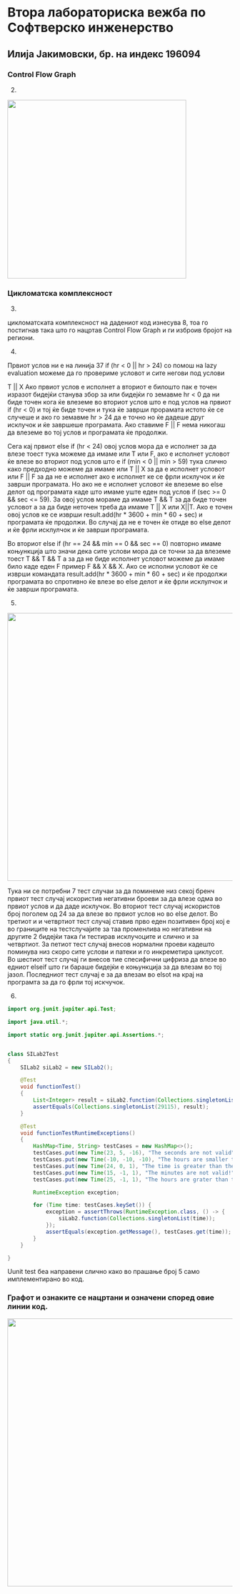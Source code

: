 # Втора лабораториска вежба по Софтверско инженерство
## Илија Јакимовски, бр. на индекс 196094
### Control Flow Graph
2.
<img src = "images/SI2LABCFG.png" height="400" width="400">

### Цикломатска комплексност
3. 
цикломатската комплексност на дадениот код изнесува 8, тоа го постигнав така што го нацртав Control Flow Graph и ги изброив бројот на региони.

4.
Првиот услов ни е на линија 37 if (hr < 0 || hr > 24)
со помош на lazy evaluation можеме да го провериме условот и сите негови под услови

T || X Ако првиот услов е исполнет а вториот е билошто пак е точен изразот бидејќи станува збор за или
бидејќи го земавме  hr < 0  да ни биде точен кога ќе влеземе во вториот услов што е под услов на првиот if (hr < 0) и тој ќе биде точен и тука ќе заврши прорамата
истото ќе се случеше и ако го земавме hr > 24 да е точно но ќе дадеше друг исклучок и ќе завршеше програмата.
Ако ставиме F || F нема никогаш да влеземе во тој услов и програмата ќе продолжи.

Сега кај првиот else if (hr < 24) овој услов мора да е исполнет за да влезе тоест тука можеме да имаме или T или F, ако е исполнет условот
ќе влезе во вториот под услов што е if (min < 0 || min > 59) тука слично како предходно можеме да имаме или T || X за да е исполнет условот или F || F за да не е исполнет
ако е исполнет ке се фрли исклучок и ќе заврши програмата. Но ако не е исполнет условот ќе влеземе во else делот од програмата каде што имаме уште еден под услов if (sec >= 0 && sec <= 59).
За овој услов мораме да имаме T && T за да биде точен условот а за да биде неточен треба да имаме T || X или X||T. Ако е точен овој услов ке се изврши result.add(hr * 3600 + min * 60 + sec) и програмата
ќе продолжи. Во случај да не е точен ќе отиде во else делот и ќе фрли исклулчок и ќе заврши програмата.

Во вториот else if (hr == 24 && min == 0 && sec == 0) повторно имаме коњункција што значи дека сите услови мора да се точни за да влеземе тоест T && T && T а за да не биде исполнет условот можеме 
да имаме било каде еден F пример F && X && X. Ако се исполни условот ќе се изврши командата  result.add(hr * 3600 + min * 60 + sec) и ќе продолжи програмата во спротивно 
ќе влезе во else делот и ќе фрли исклулчок и ќе заврши програмата.

5.
<img src = "images/5.png" height="600" width="800">

Тука ни се потребни 7 тест случаи за да поминеме низ секој бренч првиот тест случај искористив негативни броеви за да влезе одма во првиот услов и да даде исклучок.
Во вториот тест случај искористов број поголем од 24 за да влезе во првиот услов но во else делот.
Во третиот и и четвртиот тест случај ставив прво еден позитивен број кој е во границите на тестслучајите за таа променлива но негативни на другите 2 бидејќи
така ѓи тестирав исклучоците и слично и за четвртиот.
За петиот тест случај внесов нормални проеви кадешто поминува низ скоро сите услови и патеки и го инкреметира циклусот.
Во шестиот тест случај ги внесов тие спесифични цифриза да влезе во едниот elseif што ги бараше бидејќи е коњункција за да влезам во тој јазол.
Последниот тест случај е за да влезам во elsot на крај на програмта за да го фрли тој искчучок.

6.
```java
import org.junit.jupiter.api.Test;

import java.util.*;

import static org.junit.jupiter.api.Assertions.*;


class SILab2Test
{
    SILab2 siLab2 = new SILab2();

    @Test
    void functionTest()
    {
        List<Integer> result = siLab2.function(Collections.singletonList(new Time( 8 , 5,  15)));
        assertEquals(Collections.singletonList(29115), result);
    }

    @Test
    void functionTestRuntimeExceptions()
    {
        HashMap<Time, String> testCases = new HashMap<>();
        testCases.put(new Time(23, 5, -16), "The seconds are not valid");
        testCases.put(new Time(-10, -10, -10), "The hours are smaller than the minimum");
        testCases.put(new Time(24, 0, 1), "The time is greater than the maximum");
        testCases.put(new Time(15, -1, 1), "The minutes are not valid!");
        testCases.put(new Time(25, -1, 1), "The hours are grater than the maximum");

        RuntimeException exception;

        for (Time time: testCases.keySet()) {
            exception = assertThrows(RuntimeException.class, () -> {
                siLab2.function(Collections.singletonList(time));
            });
            assertEquals(exception.getMessage(), testCases.get(time));
        }
    }

}
```
Uunit test беа направени слично како во прашање број 5 само имплементирано во код.

### Графот и ознаките се нацртани и означени според овие линии код.
<img src = "images/code.png" height="600" width="800">
